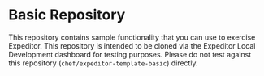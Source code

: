 # Basic Repository

This repository contains sample functionality that you can use to exercise Expeditor. This repository is intended to be cloned via the Expeditor Local Development dashboard for testing purposes. Please do not test against this repository (`chef/expeditor-template-basic`) directly.